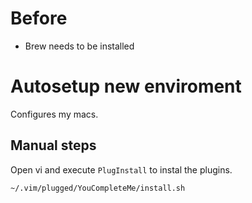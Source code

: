 # Before

* Brew needs to be installed

# Autosetup new enviroment

Configures my macs.

## Manual steps

Open vi and execute `PlugInstall` to instal the plugins.

`~/.vim/plugged/YouCompleteMe/install.sh`

